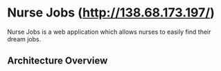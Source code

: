 # Nurse Jobs (http://138.68.173.197/)

Nurse Jobs is a web application which allows nurses to easily find their dream jobs.

## Architecture Overview
